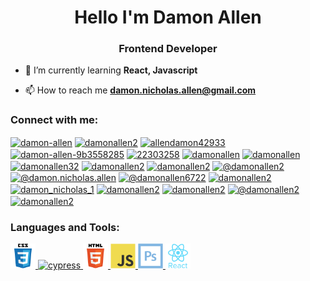 <h1 align="center">Hello I'm Damon Allen</h1>
<h3 align="center">Frontend Developer</h3>

- 🌱 I’m currently learning **React, Javascript**

- 📫 How to reach me **damon.nicholas.allen@gmail.com**

<h3 align="left">Connect with me:</h3>
<p align="left">
<a href="https://codepen.io/damon-allen" target="blank"><img align="center" src="https://raw.githubusercontent.com/rahuldkjain/github-profile-readme-generator/master/src/images/icons/Social/codepen.svg" alt="damon-allen" height="30" width="40" /></a>
<a href="https://dev.to/damonallen2" target="blank"><img align="center" src="https://raw.githubusercontent.com/rahuldkjain/github-profile-readme-generator/master/src/images/icons/Social/devto.svg" alt="damonallen2" height="30" width="40" /></a>
<a href="https://twitter.com/allendamon42933" target="blank"><img align="center" src="https://raw.githubusercontent.com/rahuldkjain/github-profile-readme-generator/master/src/images/icons/Social/twitter.svg" alt="allendamon42933" height="30" width="40" /></a>
<a href="https://linkedin.com/in/damon-allen-9b3558285" target="blank"><img align="center" src="https://raw.githubusercontent.com/rahuldkjain/github-profile-readme-generator/master/src/images/icons/Social/linked-in-alt.svg" alt="damon-allen-9b3558285" height="30" width="40" /></a>
<a href="https://stackoverflow.com/users/22303258" target="blank"><img align="center" src="https://raw.githubusercontent.com/rahuldkjain/github-profile-readme-generator/master/src/images/icons/Social/stack-overflow.svg" alt="22303258" height="30" width="40" /></a>
<a href="https://codesandbox.com/damonallen" target="blank"><img align="center" src="https://raw.githubusercontent.com/rahuldkjain/github-profile-readme-generator/master/src/images/icons/Social/codesandbox.svg" alt="damonallen" height="30" width="40" /></a>
<a href="https://kaggle.com/damonallen" target="blank"><img align="center" src="https://raw.githubusercontent.com/rahuldkjain/github-profile-readme-generator/master/src/images/icons/Social/kaggle.svg" alt="damonallen" height="30" width="40" /></a>
<a href="https://instagram.com/damonallen32" target="blank"><img align="center" src="https://raw.githubusercontent.com/rahuldkjain/github-profile-readme-generator/master/src/images/icons/Social/instagram.svg" alt="damonallen32" height="30" width="40" /></a>
<a href="https://dribbble.com/damonallen2" target="blank"><img align="center" src="https://raw.githubusercontent.com/rahuldkjain/github-profile-readme-generator/master/src/images/icons/Social/dribbble.svg" alt="damonallen2" height="30" width="40" /></a>
<a href="https://www.behance.net/damonallen2" target="blank"><img align="center" src="https://raw.githubusercontent.com/rahuldkjain/github-profile-readme-generator/master/src/images/icons/Social/behance.svg" alt="damonallen2" height="30" width="40" /></a>
<a href="https://hashnode.com/@damonallen2" target="blank"><img align="center" src="https://raw.githubusercontent.com/rahuldkjain/github-profile-readme-generator/master/src/images/icons/Social/hashnode.svg" alt="@damonallen2" height="30" width="40" /></a>
<a href="https://medium.com/@damon.nicholas.allen" target="blank"><img align="center" src="https://raw.githubusercontent.com/rahuldkjain/github-profile-readme-generator/master/src/images/icons/Social/medium.svg" alt="@damon.nicholas.allen" height="30" width="40" /></a>
<a href="https://www.youtube.com/c/@damonallen6722" target="blank"><img align="center" src="https://raw.githubusercontent.com/rahuldkjain/github-profile-readme-generator/master/src/images/icons/Social/youtube.svg" alt="@damonallen6722" height="30" width="40" /></a>
<a href="https://www.codechef.com/users/damonallen2" target="blank"><img align="center" src="https://cdn.jsdelivr.net/npm/simple-icons@3.1.0/icons/codechef.svg" alt="damonallen2" height="30" width="40" /></a>
<a href="https://www.hackerrank.com/damon_nicholas_1" target="blank"><img align="center" src="https://raw.githubusercontent.com/rahuldkjain/github-profile-readme-generator/master/src/images/icons/Social/hackerrank.svg" alt="damon_nicholas_1" height="30" width="40" /></a>
<a href="https://codeforces.com/profile/damonallen2" target="blank"><img align="center" src="https://raw.githubusercontent.com/rahuldkjain/github-profile-readme-generator/master/src/images/icons/Social/codeforces.svg" alt="damonallen2" height="30" width="40" /></a>
<a href="https://www.leetcode.com/damonallen2" target="blank"><img align="center" src="https://raw.githubusercontent.com/rahuldkjain/github-profile-readme-generator/master/src/images/icons/Social/leet-code.svg" alt="damonallen2" height="30" width="40" /></a>
<a href="https://www.hackerearth.com/@damonallen2" target="blank"><img align="center" src="https://raw.githubusercontent.com/rahuldkjain/github-profile-readme-generator/master/src/images/icons/Social/hackerearth.svg" alt="@damonallen2" height="30" width="40" /></a>
<a href="https://www.topcoder.com/members/damonallen2" target="blank"><img align="center" src="https://raw.githubusercontent.com/rahuldkjain/github-profile-readme-generator/master/src/images/icons/Social/topcoder.svg" alt="damonallen2" height="30" width="40" /></a>
</p>

<h3 align="left">Languages and Tools:</h3>
<p align="left"> <a href="https://www.w3schools.com/css/" target="_blank" rel="noreferrer"> <img src="https://raw.githubusercontent.com/devicons/devicon/master/icons/css3/css3-original-wordmark.svg" alt="css3" width="40" height="40"/> </a> <a href="https://www.cypress.io" target="_blank" rel="noreferrer"> <img src="https://raw.githubusercontent.com/simple-icons/simple-icons/6e46ec1fc23b60c8fd0d2f2ff46db82e16dbd75f/icons/cypress.svg" alt="cypress" width="40" height="40"/> </a> <a href="https://www.w3.org/html/" target="_blank" rel="noreferrer"> <img src="https://raw.githubusercontent.com/devicons/devicon/master/icons/html5/html5-original-wordmark.svg" alt="html5" width="40" height="40"/> </a> <a href="https://developer.mozilla.org/en-US/docs/Web/JavaScript" target="_blank" rel="noreferrer"> <img src="https://raw.githubusercontent.com/devicons/devicon/master/icons/javascript/javascript-original.svg" alt="javascript" width="40" height="40"/> </a> <a href="https://www.photoshop.com/en" target="_blank" rel="noreferrer"> <img src="https://raw.githubusercontent.com/devicons/devicon/master/icons/photoshop/photoshop-line.svg" alt="photoshop" width="40" height="40"/> </a> <a href="https://reactjs.org/" target="_blank" rel="noreferrer"> <img src="https://raw.githubusercontent.com/devicons/devicon/master/icons/react/react-original-wordmark.svg" alt="react" width="40" height="40"/> </a> </p>
